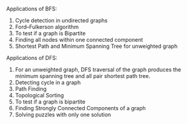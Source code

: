 <!--Traversal in graphs-->

Applications of BFS:

1. Cycle detection in undirected graphs
2. Ford–Fulkerson algorithm
3. To test if a graph is Bipartite
4. Finding all nodes within one connected component
5. Shortest Path and Minimum Spanning Tree for unweighted graph

Applications of DFS:

1. For an unweighted graph, DFS traversal of the graph produces the minimum spanning tree and all pair shortest path tree.
2. Detecting cycle in a graph
3. Path Finding
4. Topological Sorting
5. To test if a graph is bipartite
6. Finding Strongly Connected Components of a graph
7. Solving puzzles with only one solution

